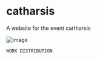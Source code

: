 # catharsis
A website for the event cartharsis

![image](https://github.com/Vibhanshubuldeo2629/cathartic_001/assets/50485069/af6c0d41-3672-498a-ab78-4acd3637700c)

```WORK DISTRIBUTION```
